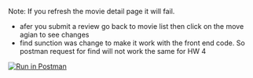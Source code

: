 Note: If you refresh the movie detail page it will fail. 
  - afer you submit a review go back to movie list then click on the move agian to see changes
  - find sunction was change to make it work with the front end code. So postman request for find will not work the same for HW 4

[![Run in Postman](https://run.pstmn.io/button.svg)](https://app.getpostman.com/run-collection/1fe6698887fc4f2d7ad5)
